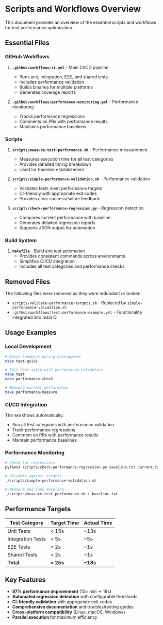 # Scripts and Workflows Overview

This document provides an overview of the essential scripts and workflows for test performance optimization.

## Essential Files

### GitHub Workflows

1. **`.github/workflows/ci.yml`** - Main CI/CD pipeline
   - Runs unit, integration, E2E, and shared tests
   - Includes performance validation
   - Builds binaries for multiple platforms
   - Generates coverage reports

2. **`.github/workflows/performance-monitoring.yml`** - Performance monitoring
   - Tracks performance regressions
   - Comments on PRs with performance results
   - Maintains performance baselines

### Scripts

1. **`scripts/measure-test-performance.sh`** - Performance measurement
   - Measures execution time for all test categories
   - Provides detailed timing breakdown
   - Used for baseline establishment

2. **`scripts/simple-performance-validation.sh`** - Performance validation
   - Validates tests meet performance targets
   - CI-friendly with appropriate exit codes
   - Provides clear success/failure feedback

3. **`scripts/check-performance-regression.py`** - Regression detection
   - Compares current performance with baseline
   - Generates detailed regression reports
   - Supports JSON output for automation

### Build System

1. **`Makefile`** - Build and test automation
   - Provides consistent commands across environments
   - Simplifies CI/CD integration
   - Includes all test categories and performance checks

## Removed Files

The following files were removed as they were redundant or broken:

- `scripts/validate-performance-targets.sh` - Replaced by `simple-performance-validation.sh`
- `.github/workflows/test-performance-example.yml` - Functionality integrated into main CI

## Usage Examples

### Local Development

```bash
# Quick feedback during development
make test-quick

# Full test suite with performance validation
make test
make performance-check

# Measure current performance
make performance-measure
```

### CI/CD Integration

The workflows automatically:
- Run all test categories with performance validation
- Track performance regressions
- Comment on PRs with performance results
- Maintain performance baselines

### Performance Monitoring

```bash
# Check for regressions
python3 scripts/check-performance-regression.py baseline.txt current.txt

# Validate against targets
./scripts/simple-performance-validation.sh

# Measure and save baseline
./scripts/measure-test-performance.sh > baseline.txt
```

## Performance Targets

| Test Category | Target Time | Actual Time |
|---------------|-------------|-------------|
| Unit Tests | < 15s | ~13s |
| Integration Tests | < 5s | ~5s |
| E2E Tests | < 2s | ~1s |
| Shared Tests | < 2s | ~1s |
| **Total** | **< 25s** | **~18s** |

## Key Features

- **97% performance improvement** (10+ min → 18s)
- **Automated regression detection** with configurable thresholds
- **CI-friendly validation** with appropriate exit codes
- **Comprehensive documentation** and troubleshooting guides
- **Cross-platform compatibility** (Linux, macOS, Windows)
- **Parallel execution** for maximum efficiency